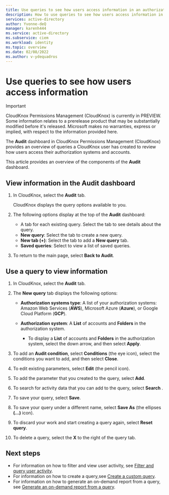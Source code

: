```yaml
---
title: Use queries to see how users access information in an authorization system in CloudKnox Permissions Management
description: How to use queries to see how users access information in an authorization system in CloudKnox Permissions Management.
services: active-directory
author: Yvonne-deQ
manager: karenh444
ms.service: active-directory
ms.subservice: ciem
ms.workload: identity
ms.topic: overview
ms.date: 02/08/2022
ms.author: v-ydequadros
---
```


# Use queries to see how users access information

> [!IMPORTANT]
> CloudKnox Permissions Management (CloudKnox) is currently in PREVIEW.
> Some information relates to a prerelease product that may be substantially modified before it's released. Microsoft makes no warranties, express or implied, with respect to the information provided here.

The **Audit** dashboard in CloudKnox Permissions Management (CloudKnox) provides an overview of queries a CloudKnox user has created to review how users access their authorization systems and accounts. 

This article provides an overview of the components of the **Audit** dashboard.

## View information in the Audit dashboard


1. In CloudKnox, select the **Audit** tab.

    CloudKnox displays the query options available to you.

1. The following options display at the top of the **Audit** dashboard: 

    - A tab for each existing query. Select the tab to see details about the query.
    - **New query**: Select the tab to create a new query.
    - **New tab (+)**: Select the tab to add a **New query** tab.
    - **Saved queries**: Select to view a list of saved queries.

1. To return to the main page, select **Back to Audit**.


## Use a query to view information  

1. In CloudKnox, select the **Audit** tab.
1. The **New query** tab displays the following options:

    - **Authorization systems type**: A list of your authorization systems: Amazon Web Services (**AWS**), Microsoft Azure (**Azure**), or Google Cloud Platform (**GCP**).

    - **Authorization system**: A **List** of accounts and **Folders** in the authorization system.

        - To display a **List** of accounts and **Folders** in the authorization system, select the down arrow, and then select **Apply**.

1. To add an **Audit condition**, select **Conditions** (the eye icon), select the conditions you want to add, and then select **Close**.
    
1. To edit existing parameters, select **Edit** (the pencil icon).

1. To add the parameter that you created to the query, select **Add**.

1. To search for activity data that you can add to the query, select **Search** .

1. To save your query, select **Save**.

1. To save your query under a different name, select **Save As** (the ellipses **(...)** icon).

1. To discard your work and start creating a query again, select **Reset query**.

1. To delete a query, select the **X** to the right of the query tab.



## Next steps

- For information on how to filter and view user activity, see [Filter and query user activity](cloudknox-product-audit-trail.md).
- For information on how to create a query,see [Create a custom query](cloudknox-howto-create-custom-queries.md).
- For information on how to generate an on-demand report from a query, see [Generate an on-demand report from a query](cloudknox-howto-audit-trail-results.md).